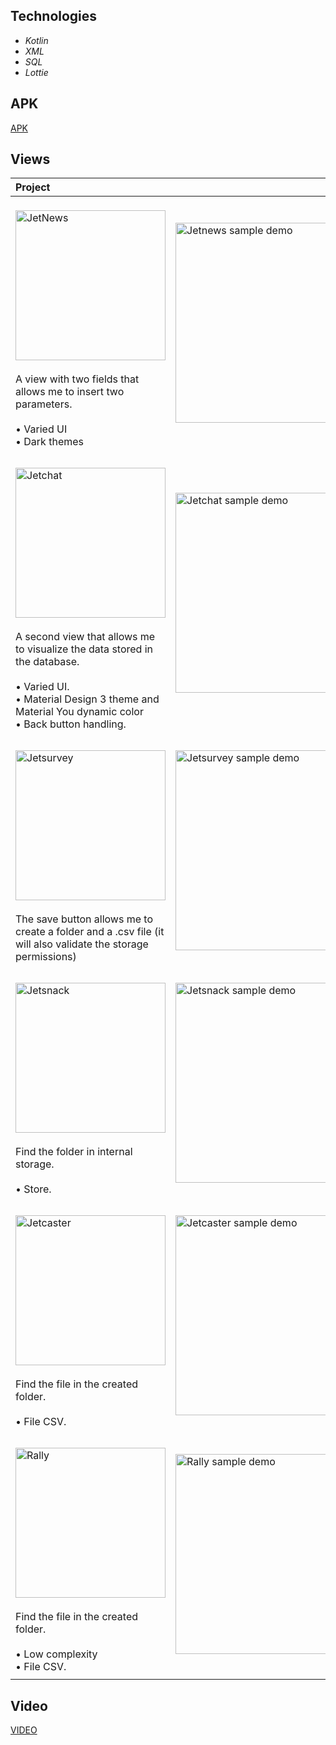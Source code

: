 ## Technologies ##

- _Kotlin_
- _XML_
- _SQL_
- _Lottie_

## APK ##

[APK](https://drive.google.com/file/d/1wLTV_ASK2Nm272rUfcP7V628ItDtVYwh/view?usp=sharing)


## Views ##

| Project                                                                                                                                                                                                                                                          |                                                                                              |
|:-----------------------------------------------------------------------------------------------------------------------------------------------------------------------------------------------------------------------------------------------------------------|----------------------------------------------------------------------------------------------|
| <br><img src="screen/001.jpg" alt="JetNews" width="240"></img> <br><br> A view with two fields that allows me to insert two parameters.<br><br> • Varied UI<br>• Dark themes<br>                                                                                 | <img src="screen/002.jpg" width="320" alt="Jetnews sample demo">                             |
|                                                                                                                                                                                                                                                                  |                                                                                              |
| <br><img src="screen/003.jpg" alt="Jetchat" width="240"></img> <br><br>A second view that allows me to visualize the data stored in the database.<br><br>• Varied UI.<br>• Material Design 3 theme and Material You dynamic color<br>• Back button handling.<br> | <img src="screen/033.jpg" width="320" alt="Jetchat sample demo">                             |
|                                                                                                                                                                                                                                                                  |                                                                                              |
| <br><img src="screen/004.jpg" alt="Jetsurvey" width="240"></img> <br><br>The save button allows me to create a folder and a .csv file (it will also validate the storage permissions)<br>                                                                        | <img src="screen/044.jpg" width="320" alt="Jetsurvey sample demo">                           |
|                                                                                                                                                                                                                                                                  |                                                                                              |
| <br><img src="screen/005.jpg" alt="Jetsnack" width="240"></img> <br><br>Find the folder in internal storage.<br><br>• Store.<br>                                                                                                                                 | <img src="screen/005.jpg" width="320" alt="Jetsnack sample demo">                            |
|                                                                                                                                                                                                                                                                  |                                                                                              |
| <br><img src="screen/006.jpg" alt="Jetcaster" width="240"></img> <br><br>Find the file in the created folder.<br><br>• File CSV.<br>                                                                                                                             | <img src="screen/066.jpg" width="320" alt="Jetcaster sample demo">                           |
|                                                                                                                                                                                                                                                                  |                                                                                              |
| <br><img src="screen/007.jpg" alt="Rally" width="240"></img>  <br><br>Find the file in the created folder.<br><br>• Low complexity<br>• File CSV.<br>                                                                                                            | <img src="screen/077.jpg" width="320" alt="Rally sample demo">                               |
|                                                                                                                                                                                                                                                                  |                                                                                              |


## Video ##
[VIDEO](https://drive.google.com/file/d/1UPa0E_qRxZA-Y5ZOh4vV4lPit3HwLnFs/view?usp=share_link)

